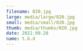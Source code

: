 ```yaml
---
filename: 020.jpg
large: media/large/020.jpg
small: media/small/020.jpg
thumb: media/thumbs/020.jpg
date: 2022.09.28
name: t.b.d
---
```

